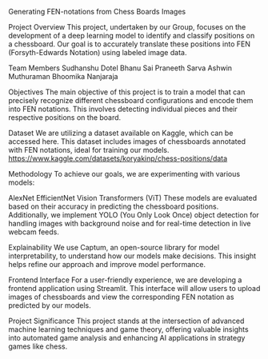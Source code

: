 Generating FEN-notations from Chess Boards Images

Project Overview
This project, undertaken by our Group, focuses on the development of a deep learning model to identify and classify positions on a chessboard. Our goal is to accurately translate these positions into FEN (Forsyth-Edwards Notation) using labeled image data.

Team Members
Sudhanshu Dotel
Bhanu Sai Praneeth Sarva
Ashwin Muthuraman
Bhoomika Nanjaraja

Objectives
The main objective of this project is to train a model that can precisely recognize different chessboard configurations and encode them into FEN notations. This involves detecting individual pieces and their respective positions on the board.

Dataset
We are utilizing a dataset available on Kaggle, which can be accessed here. This dataset includes images of chessboards annotated with FEN notations, ideal for training our models.
https://www.kaggle.com/datasets/koryakinp/chess-positions/data

Methodology
To achieve our goals, we are experimenting with various models:

AlexNet
EfficientNet
Vision Transformers (ViT)
These models are evaluated based on their accuracy in predicting the chessboard positions. Additionally, we implement YOLO (You Only Look Once) object detection for handling images with background noise and for real-time detection in live webcam feeds.

Explainability
We use Captum, an open-source library for model interpretability, to understand how our models make decisions. This insight helps refine our approach and improve model performance.

Frontend Interface
For a user-friendly experience, we are developing a frontend application using Streamlit. This interface will allow users to upload images of chessboards and view the corresponding FEN notation as predicted by our models.

Project Significance
This project stands at the intersection of advanced machine learning techniques and game theory, offering valuable insights into automated game analysis and enhancing AI applications in strategy games like chess.
